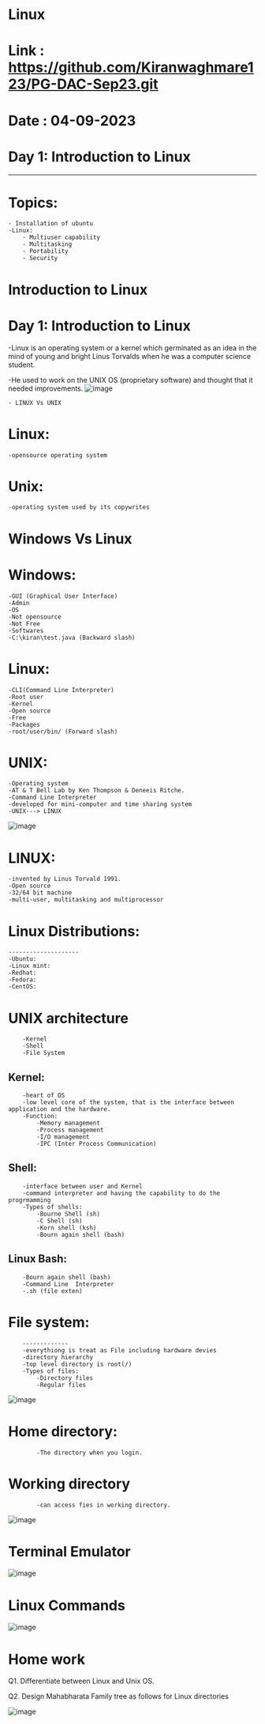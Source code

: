 
# Linux
# Link : https://github.com/Kiranwaghmare123/PG-DAC-Sep23.git

# Date : 04-09-2023
# Day 1: Introduction to Linux
----------------------------------
# Topics:
	- Installation of ubuntu
	-Linux: 
		- Multiuser capability
		- Multitasking
		- Portability
		- Security
  
# Introduction to Linux

# Day 1: Introduction to Linux

-Linux is an operating system or a kernel which germinated as an idea in the mind of young and bright Linus Torvalds when he was a computer science student. 

-He used to work on the UNIX OS (proprietary software) and thought that it needed improvements.
![image](https://github.com/Kiranwaghmare123/PG-DAC-Sep23/assets/72081819/b7a692e9-7881-476d-9b7b-9ba371f97607)

	
	- LINUX Vs UNIX
# Linux:
	-opensource operating system
		
# Unix:
	-operating system used by its copywrites
	

# Windows Vs Linux
	
# Windows:
	-GUI (Graphical User Interface)
	-Admin
	-OS
	-Not opensource
	-Not Free
	-Softwares
	-C:\kiran\test.java (Backward slash)
	
# Linux:
	-CLI(Command Line Interpreter)
	-Root user
	-Kernel
	-Open source
	-Free
	-Packages
	-root/user/bin/ (Forward slash)
	
	
# UNIX:
	-Operating system
	-AT & T Bell Lab by Ken Thompson & Deneeis Ritche.
	-Command Line Interpreter
	-developed for mini-computer and time sharing system
	-UNIX---> LINUX
![image](https://github.com/Kiranwaghmare123/PG-DAC-Sep23/assets/72081819/9b528c83-d652-47c8-a221-793d6e9a5587)

# LINUX:
	-invented by Linus Torvald 1991.
	-Open source
	-32/64 bit machine
	-multi-user, multitasking and multiprocessor
	
# Linux Distributions:
	--------------------
	-Ubuntu:
	-Linux mint:
	-Redhat:
	-Fedora:
	-CentOS:
		
# UNIX architecture
		-Kernel
		-Shell
		-File System
		
## Kernel:
		-heart of OS
		-low level core of the system, that is the interface between application and the hardware.
		-Function:
			-Memory management
			-Process management
			-I/O management 
			-IPC (Inter Process Communication)
			
## Shell:
		-interface between user and Kernel
		-command interpreter and having the capability to do the progrmamming
		-Types of shells:
			-Bourne Shell (sh)
			-C Shell (sh)
			-Korn shell (ksh)
			-Bourn again shell (bash)
			
## Linux Bash:
		-Bourn again shell (bash)
		-Command Line  Interpreter
		-.sh (file exten)
		
	
# File system:
		-------------
		-everythiong is treat as File including hardware devies
		-directory hierarchy
		-top level directory is root(/)
		-Types of files:
			-Directory files
			-Regular files
![image](https://github.com/Kiranwaghmare123/PG-DAC-Sep23/assets/72081819/eb1d7416-9c20-4b24-90c6-fca7b3331c45)
		
# Home directory:
			-The directory when you login.
			
# Working directory
			-can access fies in working directory.
![image](https://github.com/Kiranwaghmare123/PG-DAC-Sep23/assets/72081819/0604d8d5-78ad-475d-bc6e-40fdad22b684)

# Terminal Emulator
![image](https://github.com/Kiranwaghmare123/PG-DAC-Sep23/assets/72081819/f979ef44-2ffd-492a-97d9-b92c068937d7)

# Linux Commands
![image](https://github.com/Kiranwaghmare123/PG-DAC-Sep23/assets/72081819/aff7f5d0-1796-43ab-871c-4bfd6b850703)


# Home work

Q1. Differentiate between Linux and Unix OS.

Q2. Design Mahabharata Family tree as follows for Linux directories

![image](https://github.com/Kiranwaghmare123/PG-DAC-Sep23/assets/72081819/a2f64e52-9fd5-4b44-8829-295a3b343fbe)



